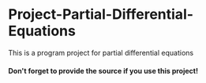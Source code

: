 # Project-Partial-Differential-Equations

This is a program project for partial differential equations

#### Don't forget to provide the source if you use this project!
